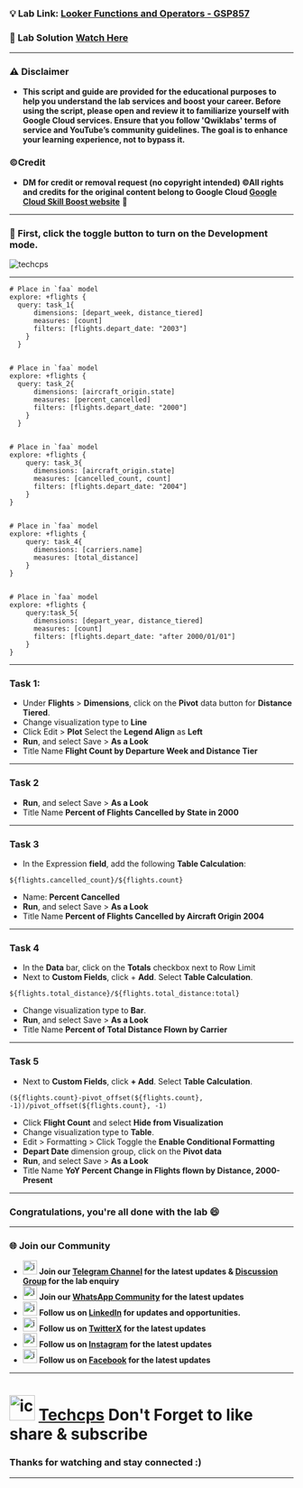 
### 💡 Lab Link: [Looker Functions and Operators - GSP857](https://www.cloudskillsboost.google/focuses/17873?parent=catalog)

### 🚀 Lab Solution [Watch Here](https://youtu.be/WWpU7-3zBoU)

---

### ⚠️ Disclaimer
- **This script and guide are provided for  the educational purposes to help you understand the lab services and boost your career. Before using the script, please open and review it to familiarize yourself with Google Cloud services. Ensure that you follow 'Qwiklabs' terms of service and YouTube’s community guidelines. The goal is to enhance your learning experience, not to bypass it.**

### ©Credit
- **DM for credit or removal request (no copyright intended) ©All rights and credits for the original content belong to Google Cloud [Google Cloud Skill Boost website](https://www.cloudskillsboost.google/)** 🙏

---
### 🚨 First, click the toggle button to turn on the Development mode.

![techcps](https://github.com/user-attachments/assets/6cca5cb5-9419-4a89-93c1-cfb7acddd61a)

---

```
# Place in `faa` model
explore: +flights {
  query: task_1{
      dimensions: [depart_week, distance_tiered]
      measures: [count]
      filters: [flights.depart_date: "2003"]
    }
  }


# Place in `faa` model
explore: +flights {
  query: task_2{
      dimensions: [aircraft_origin.state]
      measures: [percent_cancelled]
      filters: [flights.depart_date: "2000"]
    }
  }


# Place in `faa` model
explore: +flights {
    query: task_3{
      dimensions: [aircraft_origin.state]
      measures: [cancelled_count, count]
      filters: [flights.depart_date: "2004"]
    }
}


# Place in `faa` model
explore: +flights {
    query: task_4{
      dimensions: [carriers.name]
      measures: [total_distance]
    }
}


# Place in `faa` model
explore: +flights {
    query:task_5{
      dimensions: [depart_year, distance_tiered]
      measures: [count]
      filters: [flights.depart_date: "after 2000/01/01"]
    }
}

```
---

### Task 1:

- Under **Flights** > **Dimensions**, click on the **Pivot** data button for **Distance Tiered**.
- Change visualization type to **Line**
- Click Edit > **Plot** Select the **Legend Align** as **Left**
- **Run**, and select Save > **As a Look**
- Title Name **Flight Count by Departure Week and Distance Tier**

---

### Task 2
- **Run**, and select Save > **As a Look**
- Title Name **Percent of Flights Cancelled by State in 2000**

---

### Task 3
- In the Expression **field**, add the following **Table Calculation**:
```
${flights.cancelled_count}/${flights.count}
```
- Name: **Percent Cancelled**
- **Run**, and select Save > **As a Look**
- Title Name **Percent of Flights Cancelled by Aircraft Origin 2004**


---

### Task 4

- In the **Data** bar, click on the **Totals** checkbox next to Row Limit
- Next to **Custom Fields**, click + **Add**. Select **Table Calculation**.
```
${flights.total_distance}/${flights.total_distance:total}
```
- Change visualization type to **Bar**.
- **Run**, and select Save > **As a Look**
- Title Name **Percent of Total Distance Flown by Carrier**

---

### Task 5
- Next to **Custom Fields**, click **+ Add**. Select **Table Calculation**.
```
(${flights.count}-pivot_offset(${flights.count}, -1))/pivot_offset(${flights.count}, -1)
```

- Click **Flight Count** and select **Hide from Visualization**
- Change visualization type to **Table**.
- Edit > Formatting > Click Toggle the **Enable Conditional Formatting**
- **Depart Date** dimension group, click on the **Pivot data**
- **Run**, and select Save > **As a Look**
- Title Name **YoY Percent Change in Flights flown by Distance, 2000-Present**


---

### Congratulations, you're all done with the lab 😄

---

### 🌐 Join our Community

- <img src="https://github.com/user-attachments/assets/a4a4b767-151c-461d-bca1-da6d4c0cd68a" alt="icon" width="25" height="25"> **Join our [Telegram Channel](https://t.me/Techcps) for the latest updates & [Discussion Group](https://t.me/Techcpschat) for the lab enquiry**
- <img src="https://github.com/user-attachments/assets/aa10b8b2-5424-40bc-8911-7969f29f6dae" alt="icon" width="25" height="25"> **Join our [WhatsApp Community](https://whatsapp.com/channel/0029Va9nne147XeIFkXYv71A) for the latest updates**
- <img src="https://github.com/user-attachments/assets/b9da471b-2f46-4d39-bea9-acdb3b3a23b0" alt="icon" width="25" height="25"> **Follow us on [LinkedIn](https://www.linkedin.com/company/techcps/) for updates and opportunities.**
- <img src="https://github.com/user-attachments/assets/a045f610-775d-432a-b171-97a2d19718e2" alt="icon" width="25" height="25"> **Follow us on [TwitterX](https://twitter.com/Techcps_/) for the latest updates**
- <img src="https://github.com/user-attachments/assets/84e23456-7ed3-402a-a8a9-5d2fb5b44849" alt="icon" width="25" height="25"> **Follow us on [Instagram](https://instagram.com/techcps/) for the latest updates**
- <img src="https://github.com/user-attachments/assets/fc77ddc4-5b3b-42a9-a8da-e5561dce0c70" alt="icon" width="25" height="25"> **Follow us on [Facebook](https://facebook.com/techcps/) for the latest updates**

---

# <img src="https://github.com/user-attachments/assets/6ee41001-c795-467c-8d96-06b56c246b9c" alt="icon" width="45" height="45"> [Techcps](https://www.youtube.com/@techcps) Don't Forget to like share & subscribe

### Thanks for watching and stay connected :)
---
